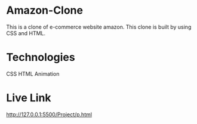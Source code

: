 # Amazon-Clone
This is a clone of e-commerce website amazon. This clone is built by using CSS and HTML.
# Technologies
CSS
HTML
Animation
# Live Link
http://127.0.0.1:5500/Project/p.html
